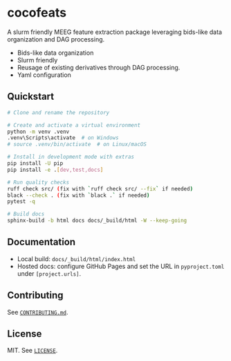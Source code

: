 # cocofeats

A slurm friendly MEEG feature extraction package leveraging bids-like data organization and DAG processing.

- Bids-like data organization
- Slurm friendly
- Reusage of existing derivatives through DAG processing.
- Yaml configuration

## Quickstart

```bash
# Clone and rename the repository

# Create and activate a virtual environment
python -m venv .venv
.venv\Scripts\activate  # on Windows
# source .venv/bin/activate  # on Linux/macOS

# Install in development mode with extras
pip install -U pip
pip install -e .[dev,test,docs]

# Run quality checks
ruff check src/ (fix with `ruff check src/ --fix` if needed)
black --check . (fix with `black .` if needed)
pytest -q

# Build docs
sphinx-build -b html docs docs/_build/html -W --keep-going
```

## Documentation

- Local build: `docs/_build/html/index.html`
- Hosted docs: configure GitHub Pages and set the URL in `pyproject.toml` under `[project.urls]`.

## Contributing

See [`CONTRIBUTING.md`](CONTRIBUTING.md).

## License

MIT. See [`LICENSE`](LICENSE).
